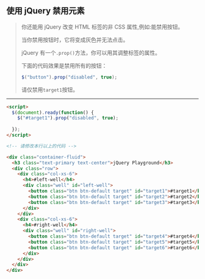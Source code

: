 ## 使用 jQuery 禁用元素

> 你还能用 jQuery 改变 HTML 标签的非 CSS 属性,例如:能禁用按钮。
>
> 当你禁用按钮时，它将变成灰色并无法点击。
>
> jQuery 有一个`.prop()`方法，你可以用其调整标签的属性。
>
> 下面的代码效果是禁用所有的按钮：
>
> ```js
> $("button").prop("disabled", true);
> ```
>
> 请仅禁用`target1`按钮。

---

```html
<script>
  $(document).ready(function() {
    $("#target1").prop("disabled", true);
    
  });
</script>

<!-- 请修改本行以上的代码 -->

<div class="container-fluid">
  <h3 class="text-primary text-center">jQuery Playground</h3>
  <div class="row">
    <div class="col-xs-6">
      <h4>#left-well</h4>
      <div class="well" id="left-well">
        <button class="btn btn-default target" id="target1">#target1</button>
        <button class="btn btn-default target" id="target2">#target2</button>
        <button class="btn btn-default target" id="target3">#target3</button>
      </div>
    </div>
    <div class="col-xs-6">
      <h4>#right-well</h4>
      <div class="well" id="right-well">
        <button class="btn btn-default target" id="target4">#target4</button>
        <button class="btn btn-default target" id="target5">#target5</button>
        <button class="btn btn-default target" id="target6">#target6</button>
      </div>
    </div>
  </div>
</div>
```

